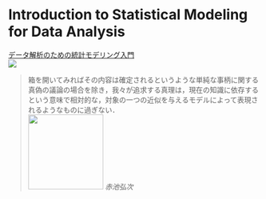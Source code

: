 # Introduction to Statistical Modeling for Data Analysis

[データ解析のための統計モデリング入門](https://kuboweb.github.io/-kubo/ce/IwanamiBook.html)  
![](https://kuboweb.github.io/-kubo/log/2012/img05/iwanami19.jpg)


> 箱を開いてみればその内容は確定されるというような単純な事柄に関する真偽の議論の場合を除き，我々が追求する真理は，現在の知識に依存するという意味で相対的な，対象の一つの近似を与えるモデルによって表現されるようなものに過ぎない．  
> <img src="https://www.ism.ac.jp/news/2009/announce/akaike.jpg" width=150> *赤池弘次*
